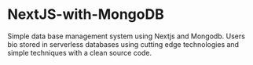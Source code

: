 # NextJS-with-MongoDB
Simple data base management system using Nextjs and Mongodb. Users bio stored in serverless databases using cutting edge technologies and simple techniques with a clean source code.
